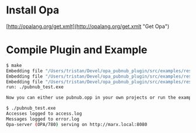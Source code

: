 Install Opa
===========
[http://opalang.org/get.xmlt](http://opalang.org/get.xmlt "Get Opa")

Compile Plugin and Example
==========================

```bash
$ make
Embedding file "/Users/tristan/Devel/opa_pubnub_plugin/src/examples/resources/css.css" as resource "src/examples/resources/css.css" with mimetype "text/css"
Embedding file "/Users/tristan/Devel/opa_pubnub_plugin/src/examples/resources/opa-logo.png" as resource "src/examples/resources/opa-logo.png" with mimetype "image/png"
Embedding file "/Users/tristan/Devel/opa_pubnub_plugin/src/examples/resources/user.png" as resource "src/examples/resources/user.png" with mimetype "image/png"
run: ./pubnub_test.exe

Now you can either use pubnub.opp in your own projects or run the example chat program:

$ ./pubnub_test.exe
Accesses logged to access.log
Messages logged to error.log
Opa-server (OPA/780) serving on http://marx.local:8080
```